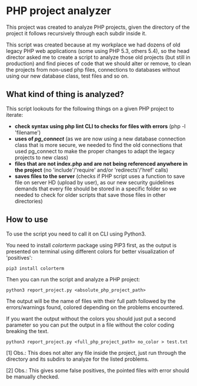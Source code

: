 # PHP project analyzer

This project was created to analyze PHP projects, given the directory of the project it follows recursively through each subdir inside it.

This script was created because at my workplace we had dozens of old legacy PHP web applications (some using PHP 5.3, others 5.4), so the head director asked me to create a script to analyze those old projects (but still in production) and find pieces of code that we should alter or remove, to clean the projects from non-used php files, connections to databases without using our new database class, test files and so on.

## What kind of thing is analyzed?

This script lookouts for the following things on a given PHP project to iterate:

- **check syntax using php lint CLI to checks for files with errors** (php -l 'filename')
- **uses of _pg_connect_** (as we are now using a new database connection class that is more secure, we needed to find the old connections that used pg_connect to make the proper changes to adapt the legacy projects to new class)
- **files that are not index.php and are not being referenced anywhere in the project** (no 'include'/'require' and/or 'redirects'/'href' calls)
- **saves files to the server** (checks if PHP script uses a function to save file on server HD (upload by user), as our new security guidelines demands that every file should be stored in a specific folder so we needed to check for older scripts that save those files in other directories)

## How to use

To use the script you need to call it on CLI using Python3.

You need to install _colorterm_ package using PIP3 first, as the output is presented on terminal using different colors for better visualization of 'positives':

```pip3 install colorterm```

Then you can run the script and analyze a PHP project:

```python3 report_project.py <absolute_php_project_path>```

The output will be the name of files with their full path followed by the errors/warnings found, colored depending on the problems encountered. 

If you want the output without the colors you should just put a second parameter so you can put the output in a file without the color coding breaking the text.

```python3 report_project.py <full_php_project_path> no_color > test.txt```


[1] Obs.: This does not alter any file inside the project, just run through the directory and its subdirs to analyze for the listed problems.

[2] Obs.: This gives some false positives, the pointed files with error should be manually checked.

